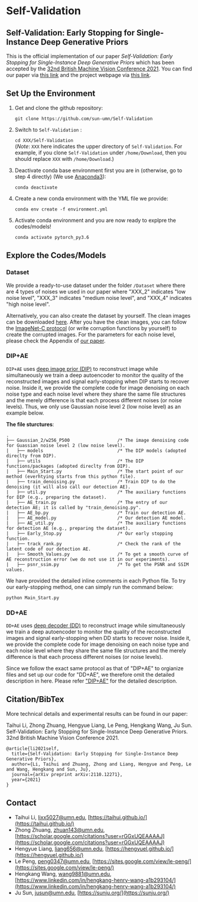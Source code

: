 # Self-Validation

## Self-Validation: Early Stopping for Single-Instance Deep Generative Priors

This is the official implementation of our paper *Self-Validation: Early Stopping for Single-Instance Deep Generative Priors* which has been accepted by the [32nd British Machine Vision Conference 2021](http://www.bmvc2021.com/). You can find our paper via [this link](https://arxiv.org/abs/2110.12271) and the project webpage via [this link](https://sun-umn.github.io/Self-Validation/).


## Set Up the Environment

1. Get and clone the github repository:

   `git clone https://github.com/sun-umn/Self-Validation`

2. Switch to `Self-Validation` :

   `cd XXX/Self-Validation`  
   (*Note*: `XXX` here indicates the upper directory of `Self-Validation`. For example, if you clone `Self-Validation` under `/home/Download`, then you should replace `XXX` with `/home/Download`.)

3. Deactivate conda base environment first you are in (otherwise, go to step 4 directly) (We use [Anaconda3](https://www.anaconda.com/products/individual-d)):

   `conda deactivate`

4. Create a new conda environment with the YML file we provide:

    `conda env create -f environment.yml`
   
5.  Activate conda environment and you are now ready to explpre the codes/models!
    
    `conda activate pytorch_py3.6`
    
## Explore the Codes/Models

### Dataset
We provide a ready-to-use dataset under the folder `/Dataset` where there are 4 types of noises we used in our paper where "XXX_2" indicates "low noise level", "XXX_3" indicates "medium noise level", and "XXX_4" indicates "high noise level".

Alternatively, you can also create the dataset by yourself. The clean images can be downloaded [here](https://webpages.tuni.fi/foi/GCF-BM3D/index.html#ref_results). After you have the clean images, you can follow the [ImageNet-C protocol](https://github.com/hendrycks/robustness) (or write corruption functions by yourself) to create the corrupted images. For the parameters for each noise level, please check the Appendix of [our paper](https://arxiv.org/abs/2110.12271).

### DIP+AE

`DIP+AE` uses [deep image prior (DIP)](https://ieeexplore.ieee.org/abstract/document/8579082) to reconstruct image while simultaneously we train a deep autoencoder to monitor the quality of the reconstructed images and signal early-stopping when DIP starts to recover noise. Inside it, we provide the complete code for image denoising on each noise type and each noise level where they share the same file structures and the merely difference is that each process different noises (or noise levels). Thus, we only use Gaussian noise level 2 (low noise level) as an example below.

**The file sturctures**:
```
.
├── Gaussian_2/w256_P500                  /* The image denoising code for Guassian noise level 2 (low noise level).
|   ├── models                            /* The DIP models (adopted direclty from DIP).
|   ├── utils                             /* The DIP functions/packages (adopted direclty from DIP).
|   ├── Main_Start.py                     /* The start point of our method (everhtying starts from this python file).
|   ├── train_denoising.py                /* Train DIP to do the denoising (it will also call our detection AE).
|   ├── util.py                           /* The auxiliary functions for DIP (e.g., preparing the dataset).
|   ├── AE_train.py                       /* The entry of our detection AE; it is called by "train_denoising.py".
|   ├── AE_bp.py                          /* Train our detection AE.
|   ├── AE_model.py                       /* Our detection AE model.
|   ├── AE_util.py                        /* The auxiliary functions for detection AE (e.g., preparing the dataset).
|   ├── Early_Stop.py                     /* Our early stopping function.
|   ├── track_rank.py                     /* Check the rank of the latent code of our detection AE.
|   ├── Smooth_Values.py                  /* To get a smooth curve of AE reconstruction error (we do not use it in our experiments).
|   ├── psnr_ssim.py                      /* To get the PSNR and SSIM values.

```

We have provided the detailed inline comments in each Python file. To try our early-stopping method, one can simply run the command below:

```
python Main_Start.py
```

### DD+AE

`DD+AE` uses [deep decoder (DD)](https://openreview.net/forum?id=rylV-2C9KQ) to reconstruct image while simultaneously we train a deep autoencoder to monitor the quality of the reconstructed images and signal early-stopping when DD starts to recover noise. Inside it, we provide the complete code for image denoising on each noise type and each noise level where they share the same file structures and the merely difference is that each process different noises (or noise levels).

Since we follow the exact same protocol as that of "DIP+AE" to orgianize files and set up our code for "DD+AE", we therefore omit the detailed description in here. Please refer ["DIP+AE"](https://github.com/sun-umn/Self-Validation/blob/main/README.md#dipae) for the detailed description.

## Citation/BibTex

More technical details and experimental results can be found in our paper:

Taihui Li, Zhong Zhuang, Hengyue Liang, Le Peng, Hengkang Wang, Ju Sun. Self-Validation: Early Stopping for Single-Instance Deep Generative Priors. 32nd British Machine Vision Conference 2021.

```
@article{li2021self,
  title={Self-Validation: Early Stopping for Single-Instance Deep Generative Priors},
  author={Li, Taihui and Zhuang, Zhong and Liang, Hengyue and Peng, Le and Wang, Hengkang and Sun, Ju},
  journal={arXiv preprint arXiv:2110.12271},
  year={2021}
}
```

## Contact
- Taihui Li, lixx5027@umn.edu, [https://taihui.github.io/](https://taihui.github.io/)
- Zhong Zhuang, zhuan143@umn.edu, [https://scholar.google.com/citations?user=rGGxUQEAAAAJ](https://scholar.google.com/citations?user=rGGxUQEAAAAJ)
- Hengyue Liang, liang656@umn.edu, [https://hengyuel.github.io/](https://hengyuel.github.io/)
- Le Peng, peng0347@umn.edu, [https://sites.google.com/view/le-peng/](https://sites.google.com/view/le-peng/)
- Hengkang Wang, wang9881@umn.edu, [https://www.linkedin.com/in/hengkang-henry-wang-a1b293104/](https://www.linkedin.com/in/hengkang-henry-wang-a1b293104/)
- Ju Sun, jusun@umn.edu, [https://sunju.org/](https://sunju.org/)
